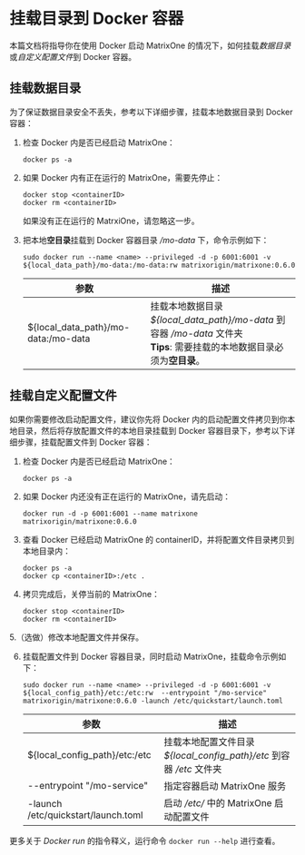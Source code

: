 # 挂载目录到 Docker 容器

本篇文档将指导你在使用 Docker 启动 MatrixOne 的情况下，如何挂载*数据目录*或*自定义配置文件*到 Docker 容器。

## 挂载数据目录

为了保证数据目录安全不丢失，参考以下详细步骤，挂载本地数据目录到 Docker 容器：

1. 检查 Docker 内是否已经启动 MatrixOne：

    ```
    docker ps -a
    ```

2. 如果 Docker 内有正在运行的 MatrixOne，需要先停止：

    ```
    docker stop <containerID>
    docker rm <containerID>
    ```

    如果没有正在运行的 MatrxiOne，请忽略这一步。

3. 把本地**空目录**挂载到 Docker 容器目录 */mo-data* 下，命令示例如下：

    ```
    sudo docker run --name <name> --privileged -d -p 6001:6001 -v ${local_data_path}/mo-data:/mo-data:rw matrixorigin/matrixone:0.6.0
    ```

     |参数|描述|
     |---|---|
     |${local_data_path}/mo-data:/mo-data|挂载本地数据目录 *${local_data_path}/mo-data* 到容器 */mo-data* 文件夹 <br> __Tips__: 需要挂载的本地数据目录必须为**空目录**。 |

## 挂载自定义配置文件

如果你需要修改启动配置文件，建议你先将 Docker 内的启动配置文件拷贝到你本地目录，然后将存放配置文件的本地目录挂载到 Docker 容器目录下，参考以下详细步骤，挂载配置文件到 Docker 容器：

1. 检查 Docker 内是否已经启动 MatrixOne：

    ```
    docker ps -a
    ```

2. 如果 Docker 内还没有正在运行的 MatrixOne，请先启动：

    ```
    docker run -d -p 6001:6001 --name matrixone matrixorigin/matrixone:0.6.0
    ```

3. 查看 Docker 已经启动 MatrixOne 的 containerID，并将配置文件目录拷贝到本地目录内：

    ```
    docker ps -a
    docker cp <containerID>:/etc .
    ```

4. 拷贝完成后，关停当前的 MatrixOne：

    ```
    docker stop <containerID>
    docker rm <containerID>
    ```

5.（选做）修改本地配置文件并保存。

6. 挂载配置文件到 Docker 容器目录，同时启动 MatrixOne，挂载命令示例如下：

     ```shell
     sudo docker run --name <name> --privileged -d -p 6001:6001 -v ${local_config_path}/etc:/etc:rw  --entrypoint "/mo-service" matrixorigin/matrixone:0.6.0 -launch /etc/quickstart/launch.toml
     ```

     |参数|描述|
     |---|---|
     |${local_config_path}/etc:/etc|挂载本地配置文件目录 *${local_config_path}/etc* 到容器 */etc* 文件夹 |
     |--entrypoint "/mo-service"|指定容器启动 MatrixOne 服务 |
     |-launch /etc/quickstart/launch.toml| 启动 */etc/* 中的 MatrixOne 启动配置文件|

更多关于 *Docker run* 的指令释义，运行命令 `docker run --help` 进行查看。
